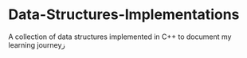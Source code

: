 # Data-Structures-Implementations
A collection of data structures implemented in C++ to document my learning journeyز

